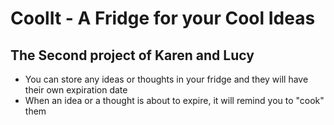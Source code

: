# CoolIt - A Fridge for your Cool Ideas
## The Second project of Karen and Lucy
* You can store any ideas or thoughts in your fridge and they will have their own expiration date
* When an idea or a thought is about to expire, it will remind you to "cook" them
